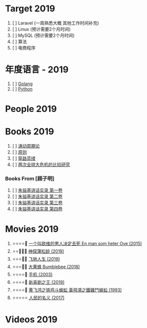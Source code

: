 # Target 2019

1. [ ] Laravel (一周熟悉大概 其他工作时间补充)
1. [ ] Linux (预计需要2个月时间)
1. [ ] MySQL (预计需要2个月时间)
1. [ ] 算法
1. [ ] 电商程序

# 年度语言 - 2019

1. [ ] [Golang](https://golang.org/)
1. [ ] [Python](https://www.python.org/)

# People 2019

# Books 2019

1. [ ] [涛动周期论](https://book.douban.com/subject/27599114/)
1. [ ] [原则](https://book.douban.com/subject/27608239/)
1. [ ] [筚路蓝缕](https://book.douban.com/subject/30348776/)
1. [ ] [两次全球大危机的比较研究](https://book.douban.com/subject/21964791/)

### Books From [顾子明]

1. [ ] [朱镕基讲话实录 第一卷](https://book.douban.com/subject/6822683/)
1. [ ] [朱镕基讲话实录 第二卷](https://book.douban.com/subject/6831391/)
1. [ ] [朱镕基讲话实录 第三卷](https://book.douban.com/subject/6831390/)
1. [ ] [朱镕基讲话实录 第四卷](https://book.douban.com/subject/6809028/)

# Movies 2019

1. :star::star::star::star::dizzy: [一个叫欧维的男人决定去死 En man som heter Ove (2015)](https://movie.douban.com/subject/26628357/)
1. :star::star::dizzy::dizzy::dizzy: [神探蒲松龄 (2019)](https://movie.douban.com/subject/27065898/)
1. :star::star::star::dizzy::dizzy: [飞驰人生 (2019)](https://movie.douban.com/subject/30163509/)
1. :star::star::star::dizzy::dizzy: [大黄蜂 Bumblebee (2018)](https://movie.douban.com/subject/26394152/)
1. :star::star::star::star::dizzy: [手机 (2003)](https://movie.douban.com/subject/1308747/)
1. :star::star::star::star::dizzy: [新喜剧之王 (2019)](https://movie.douban.com/subject/4840388/)
1. :star::star::star::star::dizzy: [黄飞鸿之铁鸡斗蜈蚣 黃飛鴻之鐵雞鬥蜈蚣 (1993)](https://movie.douban.com/subject/1305201/)
1. :star::star::star::star::star: [人民的名义 (2017)](https://movie.douban.com/subject/26727273/)

# Videos 2019

